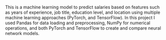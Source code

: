 This is a machine learning model to predict salaries based on features such as years of experience, job title, education level, and location using multiple machine learning approaches (PyTorch, and TensorFlow). In this project I used Pandas for data loading and preprocessing, NumPy for numerical operations, and both PyTorch and TensorFlow to create and compare neural network models.
